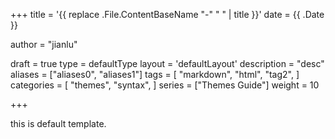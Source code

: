 +++
title = '{{ replace .File.ContentBaseName "-" " " | title }}'
date = {{ .Date }}

author = "jianlu"

draft = true
type =  defaultType
layout = 'defaultLayout'
description = "desc"
aliases = ["aliases0", "aliases1"]
tags = [
"markdown",
"html",
"tag2",
]
categories = [
"themes",
"syntax",
]
series = ["Themes Guide"]
weight = 10

+++


this is default template.
